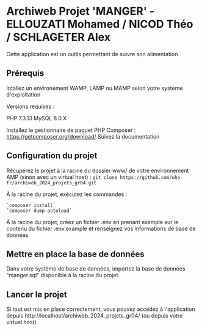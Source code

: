 # Archiweb Projet 'MANGER' - ELLOUZATI Mohamed / NICOD Théo / SCHLAGETER Alex
Cette application est un outils permettant de suivre son alimentation

## Prérequis
Intallez un environement WAMP, LAMP ou MAMP selon votre système d'exploitation

Versions requises :

PHP 7.3.13 
MySQL 8.0.X

Installez le gestionnaire de paquet PHP Composer : https://getcomposer.org/download/
Suivez la documentation

## Configuration du projet
Récupérez le projet à la racine du dossier www/ de votre environnement AMP (sinon avec un virtual host) :
    `git clone https://github.com/uha-fr/archiweb_2024_projets_gr04.git`
    
À la racine du projet, exécutez les commandes :

    `composer install`
    `composer dump-autoload`

À la racine du projet, créez un fichier .env en prenant exemple sur le contenu du fichier .env.example et renseignez vos informations de base de données.

## Mettre en place la base de données
Dans votre système de base de données, importez la base de données "manger.sql" disponible à la racine du projet.

## Lancer le projet
Si tout est mis en place correctement, vous pouvez accédez à l'application depuis http://localhost/archiweb_2024_projets_gr04/ (ou depuis votre virtual host)
